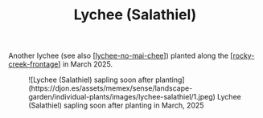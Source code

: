 ﻿---
backlinks:
- title: Lychee (No Mai Chee)
  url: /memex/sense/landscape-garden/individual-plants/lychee-no-mai-chee.html
- title: Individual plants
  url: /memex/sense/landscape-garden/individual-plants/individual-plants.html
- title: Longnan (Rocky Creek frontage)
  url: /memex/sense/landscape-garden/individual-plants/longnan-rocky-creek-frontage.html
latitude: -27.538083333333333
longitude: 152.05566383333334
photos:
  1:
    date: 2025-03-14 17:27:14
    description: Lychee - Salathiel
    filename: C8F86359-B435-4DFB-8D9A-5C06A9CB587D.heic
    latitude: -27.538083333333333
    longitude: 152.05566383333334
    memexFilename: images/lychee-salathiel/1.jpeg
    title: None
tags:
- individual-plant
- rocky-creek-frontage
- wood-duck-meadows
title: Lychee (Salathiel)
type: single-plant
---
Another lychee (see also [[lychee-no-mai-chee]]) planted along the [[rocky-creek-frontage]] in March 2025.

<figure markdown>
![Lychee (Salathiel) sapling soon after planting](https://djon.es/assets/memex/sense/landscape-garden/individual-plants/images/lychee-salathiel/1.jpeg)
<caption>Lychee (Salathiel) sapling soon after planting in March, 2025</caption>
</figure>

[//begin]: # "Autogenerated link references for markdown compatibility"
[lychee-no-mai-chee]: lychee-no-mai-chee "Lychee (No Mai Chee)"
[rocky-creek-frontage]: ../rocky-creek-frontage "Rocky Creek Frontage"
[//end]: # "Autogenerated link references"